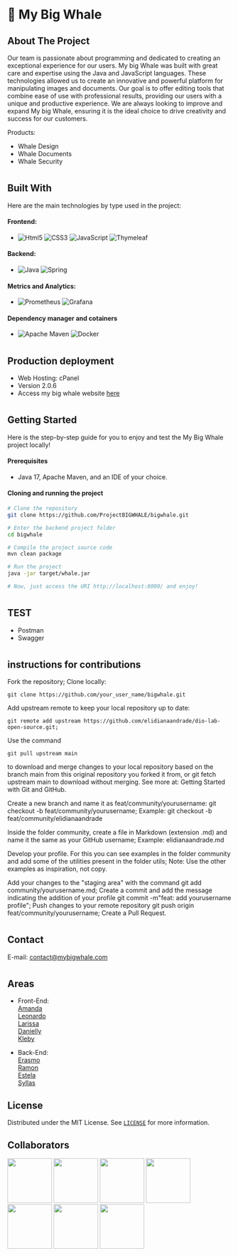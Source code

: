 # 🐋 My Big Whale

## About The Project

Our team is passionate about programming and dedicated to creating an exceptional experience for our users. My big Whale was built with great care and expertise using the Java and JavaScript languages. These technologies allowed us to create an innovative and powerful platform for manipulating images and documents. Our goal is to offer editing tools that combine ease of use with professional results, providing our users with a unique and productive experience. We are always looking to improve and expand My big Whale, ensuring it is the ideal choice to drive creativity and success for our customers. <br>

Products: 

- Whale Design
- Whale Documents
- Whale Security
#

## Built With
Here are the main technologies by type used in the project:

#### Frontend:
- ![Html5](https://img.shields.io/badge/HTML5-E34F26?style=for-the-badge&logo=html5&logoColor=white)
  ![CSS3](https://img.shields.io/badge/css3-%231572B6.svg?style=for-the-badge&logo=css3&logoColor=white)
  ![JavaScript](https://img.shields.io/badge/javascript-%23323330.svg?style=for-the-badge&logo=javascript&logoColor=%23F7DF1E)
  ![Thymeleaf](https://img.shields.io/badge/Thymeleaf-%23005C0F.svg?style=for-the-badge&logo=Thymeleaf&logoColor=white)

#### Backend: 
- ![Java](https://img.shields.io/badge/java-%23ED8B00.svg?style=for-the-badge&logo=openjdk&logoColor=white)
  ![Spring](https://img.shields.io/badge/spring-%236DB33F.svg?style=for-the-badge&logo=spring&logoColor=white)

#### Metrics and Analytics:  
- ![Prometheus](https://img.shields.io/badge/Prometheus-E6522C?style=for-the-badge&logo=Prometheus&logoColor=white)
  ![Grafana](https://img.shields.io/badge/grafana-%23F46800.svg?style=for-the-badge&logo=grafana&logoColor=white)

#### Dependency manager and cotainers
- ![Apache Maven](https://img.shields.io/badge/Apache%20Maven-C71A36?style=for-the-badge&logo=Apache%20Maven&logoColor=white)
  ![Docker](https://img.shields.io/badge/docker-%230db7ed.svg?style=for-the-badge&logo=docker&logoColor=white)

#
## Production deployment

- Web Hosting: cPanel
- Version 2.0.6
- Access my big whale website <a href="https://mybigwhale.com/">here</a>


#
## Getting Started
Here is the step-by-step guide for you to enjoy and test the My Big Whale project locally!

#### Prerequisites 
- Java 17, Apache Maven, and an IDE of your choice.

#### Cloning and running the project

```bash
# Clone the repository
git clone https://github.com/ProjectBIGWHALE/bigwhale.git

# Enter the backend project folder
cd bigwhale

# Compile the project source code
mvn clean package

# Run the project
java -jar target/whale.jar

# Now, just access the URI http://localhost:8080/ and enjoy!
```

#
## TEST
  - Postman
  - Swagger

#
## instructions for contributions

Fork the repository;
Clone locally: 
```
git clone https://github.com/your_user_name/bigwhale.git
```
Add upstream remote to keep your local repository up to date: 
```
git remote add upstream https://github.com/elidianaandrade/dio-lab-open-source.git;
```
Use the command 
```
git pull upstream main
```
to download and merge changes to your local repository based on the branch main from this original repository you forked it from, or git fetch upstream main to download without merging. See more at: Getting Started with Git and GitHub.

Create a new branch and name it as feat/community/yourusername: git checkout -b feat/community/yourusername;
Example: git checkout -b feat/community/elidianaandrade

Inside the folder community, create a file in Markdown (extension .md) and name it the same as your GitHub username;
Example: elidianaandrade.md

Develop your profile. For this you can see examples in the folder community and add some of the utilities present in the folder utils;
Note: Use the other examples as inspiration, not copy.

Add your changes to the "staging area" with the command git add community/yourusername.md;
Create a commit and add the message indicating the addition of your profile git commit -m"feat: add yourusername profile";
Push changes to your remote repository git push origin feat/community/yourusername;
Create a Pull Request.


#
## Contact
E-mail: contact@mybigwhale.com

#
## Areas

- Front-End: <br>
<a href="https://github.com/amandapvln"> Amanda </a> <br>
<a href="https://github.com/LeoSilva011"> Leonardo </a> <br>
<a href="https://github.com/LarissaLunguinho"> Larissa </a> <br>
<a href="https://github.com/Daniellyfreitasc"> Danielly </a> <br>
<a href="https://github.com/Kleby" >Kleby</a> <br>

- Back-End: <br>
<a href="https://github.com/erasmobezerra"> Erasmo </a> <br>
<a href="https://github.com/bioramonmoratori"> Ramon </a> <br>
<a href="https://github.com/Estrela-Marques"> Estela </a> <br>
<a href="https://github.com/SyllasBraga"> Syllas </a> <br>

## License

Distributed under the MIT License. See <a href="https://github.com/ProjectBIGWHALE/bigwhale/LICENSE">`LICENSE`</a> for more information.


## Collaborators
<a href="https://github.com/bioramonmoratori"><img src="https://github.com/ProjectBIGWHALE/bigwhale/assets/90486302/d4afb72c-ec3a-4672-b376-c4d33a4aa11c" width="100" height="100"></a>
<a href="https://github.com/amandapvln"><img src="https://github.com/ProjectBIGWHALE/bigwhale/assets/90486302/4de40297-eb96-45ed-b4c4-7b1fb8cbb65a" width="100" height="100"></a>
<a href="https://github.com/erasmobezerra"><img src="https://github.com/ProjectBIGWHALE/bigwhale/assets/90486302/837b8b18-b812-451a-b777-073e33b3d068" width="100" height="100"></a>
<a href="https://github.com/LarissaLunguinho"><img src="https://github.com/ProjectBIGWHALE/bigwhale/assets/90486302/c540875d-5e67-44eb-9708-8aacd848c1c6" width="100" height="100"></a>
<a href="https://github.com/LeoSilva011"><img src="https://github.com/ProjectBIGWHALE/bigwhale/assets/90486302/8cc62cfd-c987-4b43-bc04-3ae7db9690e4" width="100" height="100"></a>
<a href="https://github.com/Estrela-Marques"><img src="https://github.com/ProjectBIGWHALE/bigwhale/assets/90486302/26dbb5ba-7635-438f-95ce-212054eca08d" width="100" height="100"></a>
<a href="https://github.com/SyllasBraga"><img src="https://github.com/ProjectBIGWHALE/bigwhale/assets/90486302/b8b1a4ef-6dd9-4dbc-a4b1-76c19f544ac7" width="100" height="100"></a>






